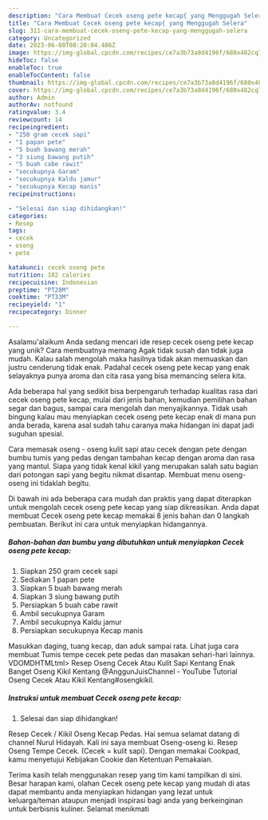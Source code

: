 ```yaml
---
description: "Cara Membuat Cecek oseng pete kecap{ yang Menggugah Selera"
title: "Cara Membuat Cecek oseng pete kecap{ yang Menggugah Selera"
slug: 311-cara-membuat-cecek-oseng-pete-kecap-yang-menggugah-selera
category: Uncategorized
date: 2023-06-08T08:20:04.486Z
image: https://img-global.cpcdn.com/recipes/ce7a3b73a8d4196f/680x482cq70/cecek-oseng-pete-kecap-foto-resep-utama.jpg
hideToc: false
enableToc: true
enableTocContent: false
thumbnail: https://img-global.cpcdn.com/recipes/ce7a3b73a8d4196f/680x482cq70/cecek-oseng-pete-kecap-foto-resep-utama.jpg
cover: https://img-global.cpcdn.com/recipes/ce7a3b73a8d4196f/680x482cq70/cecek-oseng-pete-kecap-foto-resep-utama.jpg
author: Admin
authorAv: notfound
ratingvalue: 3.4
reviewcount: 14
recipeingredient:
- "250 gram cecek sapi"
- "1 papan pete"
- "5 buah bawang merah"
- "3 siung bawang putih"
- "5 buah cabe rawit"
- "secukupnya Garam"
- "secukupnya Kaldu jamur"
- "secukupnya Kecap manis"
recipeinstructions:

- "Selesai dan siap dihidangkan!"
categories:
- Resep
tags:
- cecek
- oseng
- pete

katakunci: cecek oseng pete 
nutrition: 182 calories
recipecuisine: Indonesian
preptime: "PT28M"
cooktime: "PT33M"
recipeyield: "1"
recipecategory: Dinner

---
```



Asalamu'alaikum Anda sedang mencari ide resep cecek oseng pete kecap yang unik? Cara membuatnya memang Agak tidak susah dan tidak juga mudah. Kalau salah mengolah maka hasilnya tidak akan memuaskan dan justru cenderung tidak enak. Padahal cecek oseng pete kecap yang enak selayaknya punya aroma dan cita rasa yang bisa memancing selera kita.


Ada beberapa hal yang sedikit bisa berpengaruh terhadap kualitas rasa dari cecek oseng pete kecap, mulai dari jenis bahan, kemudian pemilihan bahan segar dan bagus, sampai cara mengolah dan menyajikannya. Tidak usah bingung kalau mau menyiapkan cecek oseng pete kecap enak di mana pun anda berada, karena asal sudah tahu caranya maka hidangan ini dapat jadi suguhan spesial.

Cara memasak oseng - oseng kulit sapi atau cecek dengan pete dengan bumbu tumis yang pedas dengan tambahan kecap dengan aroma dan rasa yang mantul. Siapa yang tidak kenal kikil yang merupakan salah satu bagian dari potongan sapi yang begitu nikmat disantap. Membuat menu oseng-oseng ini tidaklah begitu.


Di bawah ini ada beberapa cara mudah dan praktis yang dapat diterapkan untuk mengolah cecek oseng pete kecap yang siap dikreasikan. Anda dapat membuat Cecek oseng pete kecap memakai 8 jenis bahan dan 0 langkah pembuatan. Berikut ini cara untuk menyiapkan hidangannya.

<!--inarticleads1-->

##### Bahan-bahan dan bumbu yang dibutuhkan untuk menyiapkan Cecek oseng pete kecap:

1. Siapkan 250 gram cecek sapi
1. Sediakan 1 papan pete
1. Siapkan 5 buah bawang merah
1. Siapkan 3 siung bawang putih
1. Persiapkan 5 buah cabe rawit
1. Ambil secukupnya Garam
1. Ambil secukupnya Kaldu jamur
1. Persiapkan secukupnya Kecap manis


Masukkan daging, tuang kecap, dan aduk sampai rata. Lihat juga cara membuat Tumis tempe cecek pete pedas dan masakan sehari-hari lainnya. VDOMDHTMLtml&gt; Resep Oseng Cecek Atau Kulit Sapi Kentang Enak Banget Oseng Kikil Kentang @AnggunJuisChannel - YouTube Tutorial Oseng Cecek Atau Kikil Kentang#osengkikil. 

<!--inarticleads2-->

##### Instruksi untuk membuat Cecek oseng pete kecap:


1. Selesai dan siap dihidangkan!

Resep Cecek / Kikil Oseng Kecap Pedas. Hai semua selamat datang di channel Nurul Hidayah. Kali ini saya membuat Oseng-oseng ki. Resep Oseng Tempe Cecek. (Cecek = kulit sapi). Dengan memakai Cookpad, kamu menyetujui Kebijakan Cookie dan Ketentuan Pemakaian. 

Terima kasih telah menggunakan resep yang tim kami tampilkan di sini. Besar harapan kami, olahan Cecek oseng pete kecap yang mudah di atas dapat membantu anda menyiapkan hidangan yang lezat untuk keluarga/teman ataupun menjadi inspirasi bagi anda yang berkeinginan untuk berbisnis kuliner. Selamat menikmati
